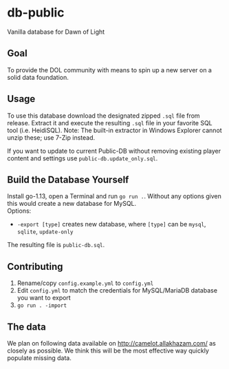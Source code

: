 # db-public
Vanilla database for Dawn of Light

## Goal
To provide the DOL community with means to spin up a new server on a solid data foundation.

## Usage
To use this database download the designated zipped `.sql` file from release. Extract it and execute the resulting `.sql` file in your favorite SQL tool (i.e. HeidiSQL). Note: The built-in extractor in Windows Explorer cannot unzip these; use 7-Zip instead.

If you want to update to current Public-DB without removing existing player content and settings use `public-db.update_only.sql`.

## Build the Database Yourself
Install go-1.13, open a Terminal and run `go run .`. Without any options given this would create a new database for MySQL.  
Options:  
* `-export [type]` creates new database, where `[type]` can be `mysql`, `sqlite`, `update-only`

The resulting file is `public-db.sql`.

## Contributing
1. Rename/copy `config.example.yml` to `config.yml`
2. Edit `config.yml` to match the credentials for MySQL/MariaDB database you want to export
3. `go run . -import`

## The data
We plan on following data available on http://camelot.allakhazam.com/ as closely as possible. We think this will be the most effective way quickly populate missing data.
